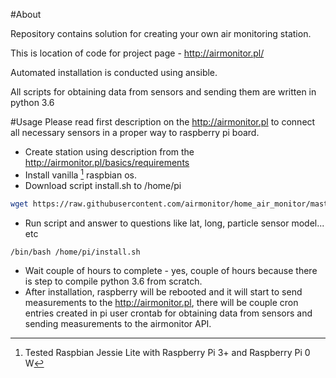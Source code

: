 #About

Repository contains solution for creating your own air monitoring station.

This is location of code for project page - http://airmonitor.pl/

Automated installation is conducted using ansible.

All scripts for obtaining data from sensors and sending them are written in python 3.6

#Usage
Please read first description on the http://airmonitor.pl to connect all necessary sensors in a proper way to raspberry pi board.
 
* Create station using description from the http://airmonitor.pl/basics/requirements 
* Install vanilla [^1] raspbian os.
* Download script install.sh to /home/pi 
```bash
wget https://raw.githubusercontent.com/airmonitor/home_air_monitor/master/install.sh
``` 
* Run script  and answer to questions like lat, long, particle sensor model... etc
```bash
/bin/bash /home/pi/install.sh
```
* Wait couple of hours to complete - yes, couple of hours because there is step to compile python 3.6 from scratch.
* After installation, raspberry will be rebooted and it will start to send measurements to the http://airmonitor.pl, there will be couple cron entries created in pi user crontab for obtaining data from sensors and sending measurements to the airmonitor API.  

[^1]: Tested Raspbian Jessie Lite with Raspberry Pi 3+ and Raspberry Pi 0 W

